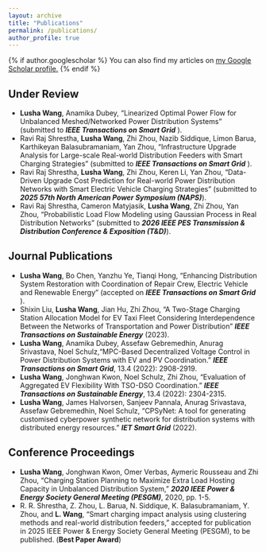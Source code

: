 ```yaml
---
layout: archive
title: "Publications"
permalink: /publications/
author_profile: true
---
```


{% if author.googlescholar %}
  You can also find my articles on <u><a href="{{author.googlescholar}}">my Google Scholar profile</a>.</u>
{% endif %}

<!--
{% include base_path %}

{% for post in site.publications reversed %}
  {% include archive-single.html %}
{% endfor %}
-->

Under Review
-----
* **Lusha Wang**, Anamika Dubey, “Linearized Optimal Power Flow for Unbalanced Meshed/Networked Power Distribution Systems” (submitted to **_IEEE Transactions on Smart Grid_** ).
* Ravi Raj Shrestha, **Lusha Wang**, Zhi Zhou, Nazib Siddique, Limon Barua, Karthikeyan Balasubramaniam, Yan Zhou, “Infrastructure Upgrade Analysis for Large-scale Real-world Distribution Feeders with Smart Charging Strategies” (submitted to **_IEEE Transactions on Smart Grid_** ).
* Ravi Raj Shrestha, **Lusha Wang**, Zhi Zhou, Keren Li, Yan Zhou, “Data-Driven Upgrade Cost
 Prediction for Real-world Power Distribution Networks with Smart Electric Vehicle Charging Strategies” (submitted to **_2025 57th North American Power Symposium (NAPS)_**).
* Ravi Raj Shrestha, Cameron Matyjasik, **Lusha Wang**, Zhi Zhou, Yan Zhou, “Probabilistic Load Flow Modeling using Gaussian Process in Real Distribution Networks” (submitted to **_2026 IEEE PES Transmission & Distribution Conference & Exposition (T&D)_**).


Journal Publications
-----
* **Lusha Wang**, Bo Chen, Yanzhu Ye, Tianqi Hong, “Enhancing Distribution System Restoration with
Coordination of Repair Crew, Electric Vehicle and Renewable Energy” (accepted on **_IEEE Transactions on Smart Grid_** ).
* Shixin Liu, **Lusha Wang**, Jian Hu, Zhi Zhou, “A Two-Stage Charging Station Allocation Model for EV Taxi Fleet Considering Interdependence Between the Networks of Transportation and Power Distribution” **_IEEE Transactions on Sustainable Energy_** (2023).
* **Lusha Wang**, Anamika Dubey, Assefaw Gebremedhin, Anurag Srivastava, Noel Schulz,“MPC-Based
Decentralized Voltage Control in Power Distribution Systems with EV and PV Coordination.” **_IEEE
Transactions on Smart Grid_**, 13.4 (2022): 2908-2919.
* **Lusha Wang**, Jonghwan Kwon, Noel Schulz, Zhi Zhou, “Evaluation of Aggregated EV Flexibility With
TSO-DSO Coordination.” **_IEEE Transactions on Sustainable Energy_**, 13.4 (2022): 2304-2315.
* **Lusha Wang**, James Halvorsen, Sanjeev Pannala, Anurag Srivastava, Assefaw Gebremedhin, Noel
Schulz, “CPSyNet: A tool for generating customised cyberpower synthetic network for distribution
systems with distributed energy resources.” **_IET Smart Grid_** (2022).


Conference Proceedings
-----
*  **Lusha Wang**, Jonghwan Kwon, Omer Verbas, Aymeric Rousseau and Zhi Zhou, “Charging Station
Planning to Maximize Extra Load Hosting Capacity in Unbalanced Distribution System,” **_2020 IEEE
Power & Energy Society General Meeting (PESGM)_**, 2020, pp. 1-5.
* R. R. Shrestha, Z. Zhou, L. Barua, N. Siddique, K. Balasubramaniam, Y. Zhou, and **L. Wang**, “Smart charging impact analysis using clustering methods and real-world distribution feeders,” accepted for publication in 2025 IEEE Power & Energy Society General Meeting (PESGM), to be published. (**Best Paper Award**)